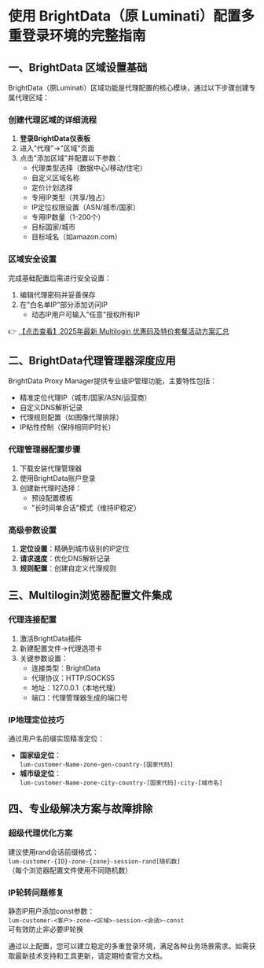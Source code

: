 # 使用 BrightData（原 Luminati）配置多重登录环境的完整指南

## 一、BrightData 区域设置基础

BrightData（原Luminati）区域功能是代理配置的核心模块，通过以下步骤创建专属代理区域：

### 创建代理区域的详细流程
1. **登录BrightData仪表板**
2. 进入"代理"→"区域"页面
3. 点击"添加区域"并配置以下参数：
   - 代理类型选择（数据中心/移动/住宅）
   - 自定义区域名称
   - 定价计划选择
   - 专用IP类型（共享/独占）
   - IP定位权限设置（ASN/城市/国家）
   - 专用IP数量（1-200个）
   - 目标国家/城市
   - 目标域名（如amazon.com）

### 区域安全设置
完成基础配置后需进行安全设置：
1. 编辑代理密码并妥善保存
2. 在"白名单IP"部分添加访问IP
   - 动态IP用户可输入"任意"授权所有IP

👉 [【点击查看】2025年最新 Multilogin 优惠码及特价套餐活动方案汇总](https://bit.ly/multIlogin)

## 二、BrightData代理管理器深度应用

BrightData Proxy Manager提供专业级IP管理功能，主要特性包括：
- 精准定位代理IP（城市/国家/ASN/运营商）
- 自定义DNS解析记录
- 代理规则配置（如图像代理排除）
- IP粘性控制（保持相同IP时长）

### 代理管理器配置步骤
1. 下载安装代理管理器
2. 使用BrightData账户登录
3. 创建新代理时选择：
   - 预设配置模板
   - "长时间单会话"模式（维持IP稳定）

### 高级参数设置
1. **定位设置**：精确到城市级别的IP定位
2. **请求速度**：优化DNS解析记录
3. **规则配置**：创建自定义代理规则

## 三、Multilogin浏览器配置文件集成

### 代理连接配置
1. 激活BrightData插件
2. 新建配置文件→代理选项卡
3. 关键参数设置：
   - 连接类型：BrightData
   - 代理协议：HTTP/SOCKS5
   - 地址：127.0.0.1（本地代理）
   - 端口：代理管理器生成的端口号

### IP地理定位技巧
通过用户名前缀实现精准定位：
- **国家级定位**：  
  `lum-customer-Name-zone-gen-country-[国家代码]`
- **城市级定位**：  
  `lum-customer-Name-zone-city-country-[国家代码]-city-[城市名]`

## 四、专业级解决方案与故障排除

### 超级代理优化方案
建议使用rand会话前缀格式：  
`lum-customer-{ID}-zone-{zone}-session-rand[随机数]`  
（每个浏览器配置文件使用不同随机数）

### IP轮转问题修复
静态IP用户添加const参数：  
`lum-customer-<客户>-zone-<区域>-session-<会话>-const`  
可有效防止非必要IP轮换

通过以上配置，您可以建立稳定的多重登录环境，满足各种业务场景需求。如需获取最新技术支持和工具更新，请定期检查官方文档。